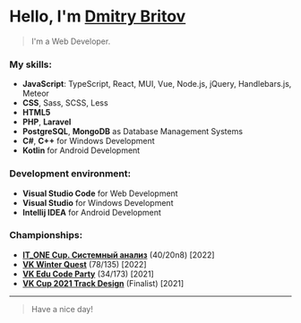 # Hello, I'm [Dmitry Britov][web]
> I'm a Web Developer.

### My skills:

- **JavaScript**: TypeScript, React, MUI, Vue, Node.js, jQuery, Handlebars.js, Meteor
- **CSS**, Sass, SCSS, Less
- **HTML5**
- **PHP**, **Laravel**
- **PostgreSQL**, **MongoDB** as Database Management Systems
- **C#**, **C++** for Windows Development
- **Kotlin** for Android Development

### Development environment:

- **Visual Studio Code** for Web Development
- **Visual Studio** for Windows Development
- **Intellij IDEA** for Android Development

### Championships:
- **[IT_ONE Cup. Системный анализ][championship-1]** (40/20n8) [2022]
- **[VK Winter Quest][championship-2]** (78/135) [2022]
- **[VK Edu Code Party][championship-3]** (34/173) [2021]
- **[VK Cup 2021 Track Design][championship-4]** (Finalist) [2021]
__________
> Have a nice day!

[web]: https://kenclaron.github.io
[championship-1]: https://cups.online/ru/results/itonecup?period=past&roundId=662&round_id=662
[championship-2]: https://cups.online/ru/results/vkwinterquest?page=3&pageSize=36&period=past&roundId=659
[championship-3]: https://cups.online/ru/results/vkeducodeparty?page=4&period=past&roundId=657
[championship-4]: https://vk.com/vkteam?w=wall-147415323_10535
